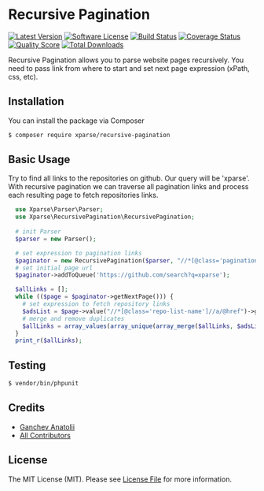 # Recursive Pagination

[![Latest Version](https://img.shields.io/packagist/v/xparse/recursive-pagination.svg?style=flat-square)](https://packagist.org/packages/xparse/recursive-pagination)
[![Software License](https://img.shields.io/badge/license-MIT-brightgreen.svg?style=flat-square)](LICENSE.md)
[![Build Status](https://img.shields.io/travis/xparse/RecursivePagination/master.svg?style=flat-square)](https://travis-ci.org/xparse/RecursivePagination)
[![Coverage Status](https://img.shields.io/scrutinizer/coverage/g/xparse/RecursivePagination.svg?style=flat-square)](https://scrutinizer-ci.com/g/xparse/RecursivePagination/code-structure)
[![Quality Score](https://img.shields.io/scrutinizer/g/xparse/RecursivePagination.svg?style=flat-square)](https://scrutinizer-ci.com/g/xparse/RecursivePagination)
[![Total Downloads](https://img.shields.io/packagist/dt/xparse/recursive-pagination.svg?style=flat-square)](https://packagist.org/packages/xparse/recursive-pagination)

Recursive Pagination allows you to parse website pages recursively. 
You need to pass link from where to start and set next page expression (xPath, css, etc). 

## Installation

You can install the package via Composer

``` bash
$ composer require xparse/recursive-pagination
```

## Basic Usage

Try to find all links to the repositories on github. Our query will be 'xparse'.
With recursive pagination we can traverse all pagination links and process each resulting page to fetch repositories links.  

```php
  use Xparse\Parser\Parser;
  use Xparse\RecursivePagination\RecursivePagination;
  
  # init Parser
  $parser = new Parser();

  # set expression to pagination links
  $paginator = new RecursivePagination($parser, "//*[@class='pagination']//a/@href");
  # set initial page url
  $paginator->addToQueue('https://github.com/search?q=xparse');

  $allLinks = [];
  while (($page = $paginator->getNextPage())) {
    # set expression to fetch repository links
    $adsList = $page->value("//*[@class='repo-list-name']//a/@href")->getItems();
    # merge and remove duplicates
    $allLinks = array_values(array_unique(array_merge($allLinks, $adsList)));
  }
  print_r($allLinks);
```

## Testing

``` bash
$ vendor/bin/phpunit
```

## Credits

- [Ganchev Anatolii](https://github.com/ganchclub)
- [All Contributors](https://github.com/xparse/RecursivePagination/graphs/contributors)

## License

The MIT License (MIT). Please see [License File](LICENSE.md) for more information.